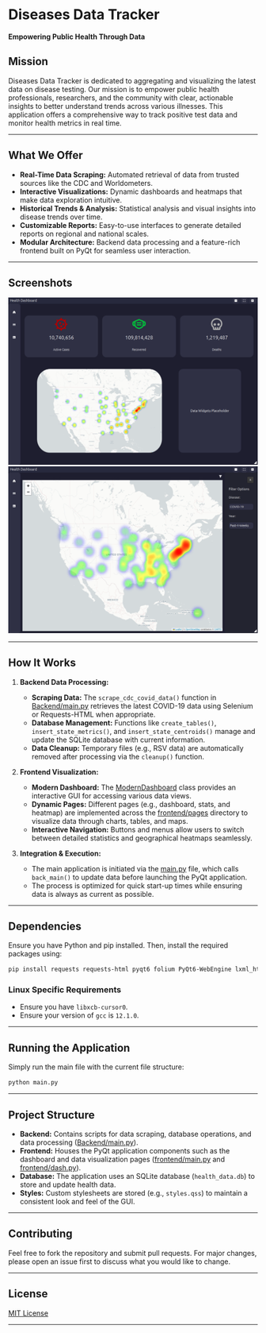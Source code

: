 # Diseases Data Tracker

**Empowering Public Health Through Data**

## Mission

Diseases Data Tracker is dedicated to aggregating and visualizing the latest data on disease testing. Our mission is to empower public health professionals, researchers, and the community with clear, actionable insights to better understand trends across various illnesses. This application offers a comprehensive way to track positive test data and monitor health metrics in real time.

---

## What We Offer

- **Real-Time Data Scraping:** Automated retrieval of data from trusted sources like the CDC and Worldometers.
- **Interactive Visualizations:** Dynamic dashboards and heatmaps that make data exploration intuitive.
- **Historical Trends & Analysis:** Statistical analysis and visual insights into disease trends over time.
- **Customizable Reports:** Easy-to-use interfaces to generate detailed reports on regional and national scales.
- **Modular Architecture:** Backend data processing and a feature-rich frontend built on PyQt for seamless user interaction.

---

## Screenshots

<!-- Add your application screenshots below -->
![Dashboard Screenshot](/frontend/pages/dash_samp.png)
![Heatmap Screenshot](/frontend/pages/heatmap_samp.png)
<!-- Add more images as needed -->

---

## How It Works

1. **Backend Data Processing:**
   - **Scraping Data:** The `scrape_cdc_covid_data()` function in [Backend/main.py](Backend/main.py) retrieves the latest COVID-19 data using Selenium or Requests-HTML when appropriate.
   - **Database Management:** Functions like `create_tables()`, `insert_state_metrics()`, and `insert_state_centroids()` manage and update the SQLite database with current information.
   - **Data Cleanup:** Temporary files (e.g., RSV data) are automatically removed after processing via the `cleanup()` function.

2. **Frontend Visualization:**
   - **Modern Dashboard:** The [ModernDashboard](frontend/dash.py) class provides an interactive GUI for accessing various data views.
   - **Dynamic Pages:** Different pages (e.g., dashboard, stats, and heatmap) are implemented across the [frontend/pages](frontend/pages) directory to visualize data through charts, tables, and maps.
   - **Interactive Navigation:** Buttons and menus allow users to switch between detailed statistics and geographical heatmaps seamlessly.

3. **Integration & Execution:**
   - The main application is initiated via the [main.py](main.py) file, which calls `back_main()` to update data before launching the PyQt application.
   - The process is optimized for quick start-up times while ensuring data is always as current as possible.

---

## Dependencies

Ensure you have Python and pip installed. Then, install the required packages using:

```bash
pip install requests requests-html pyqt6 folium PyQt6-WebEngine lxml_html_clean matplotlib plotly pandas
```

### Linux Specific Requirements

- Ensure you have `libxcb-cursor0`.
- Ensure your version of `gcc` is `12.1.0`.

---

## Running the Application

Simply run the main file with the current file structure:

```bash
python main.py
```

---

## Project Structure

- **Backend:** Contains scripts for data scraping, database operations, and data processing ([Backend/main.py](Backend/main.py)).
- **Frontend:** Houses the PyQt application components such as the dashboard and data visualization pages ([frontend/main.py](frontend/main.py) and [frontend/dash.py](frontend/dash.py)).
- **Database:** The application uses an SQLite database (`health_data.db`) to store and update health data.
- **Styles:** Custom stylesheets are stored (e.g., `styles.qss`) to maintain a consistent look and feel of the GUI.

---

## Contributing

Feel free to fork the repository and submit pull requests. For major changes, please open an issue first to discuss what you would like to change.

---

## License

[MIT License](LICENSE)

---